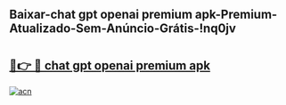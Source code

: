 
## Baixar-chat gpt openai premium apk-Premium-Atualizado-Sem-Anúncio-Grátis-!nq0jv

# <h2><a href="https://andorid.site?title=chat_gpt_openai_premium_apk&ref=27">🔗👉 🔴 chat gpt openai premium apk</a></h2>

[![acn](https://github.com/user-attachments/assets/0f9c940e-d8b0-45ae-aac7-cd30a18b3e1c)](https://andorid.site?title=chat_gpt_openai_premium_apk&ref=27)

